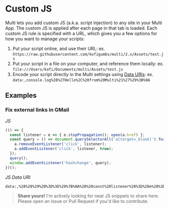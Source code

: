 # Custom JS

Multi lets you add custom JS (a.k.a. script injection) to any site in your Multi App.
The custom JS is applied after each page in that tab is loaded.
Each custom JS rule is specified with a URL, which gives you a few options for how you want to manage your scripts:

1. Put your script online, and use their URL: ex. `https://raw.githubusercontent.com/kofigumbs/multi/2.x/Assets/test.js`
2. Put your script in a file on your computer, and reference them locally: ex. `file:///Users/kofi/Documents/multi/Assets/test.js`
3. Encode your script directly in the Multi settings using [Data URIs](https://developer.mozilla.org/en-US/docs/Web/HTTP/Basics_of_HTTP/Data_URIs): ex. `data:,console.log%28%27Hello%2C%20from%20Multi%21%27%29%3B%0A`

## Examples

### Fix external links in GMail

*JS*
```js
(() => {
  const listener = e => { e.stopPropagation(); open(a.href) };
  const query = () => document.querySelectorAll('a[target=_blank]').forEach(a => {
    a.removeEventListener('click', listener);
    a.addEventListener('click', listener, true);
  });
  query();
  window.addEventListener('hashchange', query);
})();
```

*JS Data URI*
```
data:,%28%28%29%20%3D%3E%20%7B%0A%20%20const%20listener%20%3D%20e%20%3D%3E%20%7B%20e.stopPropagation%28%29%3B%20open%28a.href%29%20%7D%3B%0A%20%20const%20query%20%3D%20%28%29%20%3D%3E%20document.querySelectorAll%28%27a%5Btarget%3D_blank%5D%27%29.forEach%28a%20%3D%3E%20%7B%0A%20%20%20%20a.removeEventListener%28%27click%27%2C%20listener%29%3B%0A%20%20%20%20a.addEventListener%28%27click%27%2C%20listener%2C%20true%29%3B%0A%20%20%7D%29%3B%0A%20%20query%28%29%3B%0A%20%20window.addEventListener%28%27hashchange%27%2C%20query%29%3B%0A%7D%29%28%29%3B
```


> **Share yours!**
> I'm actively looking for neat JS snippets to share here.
> Please open an Issue or Pull Request if you'd like to contribute.
